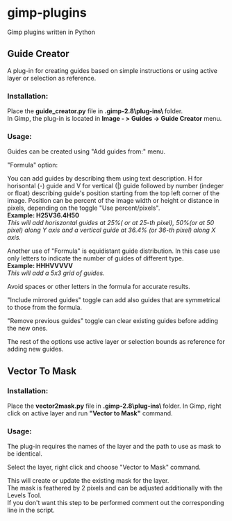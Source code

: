 # gimp-plugins
Gimp plugins written in Python

<h2>Guide Creator</h2>

A plug-in for creating guides based on simple instructions or using active layer or selection as reference.

<h3>Installation:</h3>

Place the <b>guide_creator.py</b> file in <b>\.gimp-2.8\plug-ins\ </b> folder.<br>
In Gimp, the plug-in is located in <b>Image - > Guides -> Guide Creator</b> menu.

<h3>Usage:</h3>

Guides can be created using "Add guides from:" menu.

"Formula" option:

You can add guides by describing them using text description.
H for horisontal (-) guide and V for vertical (|) guide followed by number (indeger or float) describing guide's position starting from the top left corner of the image. Position can be percent of the image width or height or distance in pixels, depending on the toggle "Use percent/pixels".</br>
<b>Example: H25V36.4H50</b><br>
<i>This will add horiszontal guides at 25%( or at 25-th pixel), 50%(or at 50 pixel) along Y axis and a vertical guide at 36.4% (or 36-th pixel) along X axis.</i>


Another use of "Formula" is equidistant guide distribution. In this case use only letters to indicate the number of guides of different type.</br>
<b>Example: HHHVVVVV</b></br>
<i>This will add a 5x3 grid of guides.</i>

Avoid spaces or other letters in the formula for accurate results.

"Include mirrored guides" toggle can add also guides that are symmetrical to those from the formula.

"Remove previous guides" toggle can clear existing guides before adding the new ones.

The rest of the options use active layer or selection bounds as reference for adding new guides.

<h2>Vector To Mask</h2>

<h3>Installation:</h3>

Place the <b>vector2mask.py</b> file in <b>.gimp-2.8\plug-ins\ </b>folder.
In Gimp, right click on active layer and run <b>"Vector to Mask"</b> command.

<h3>Usage:</h3>

The plug-in requires the names of the layer and the path to use as mask to be identical.

Select the layer, right click and choose "Vector to Mask" command.

This will create or update the existing mask for the layer.<br>
The mask is feathered by 2 pixels and can be adjusted additionally with the Levels Tool.<br>
If you don't want this step to be performed comment out the corresponding line in the script.<br>
